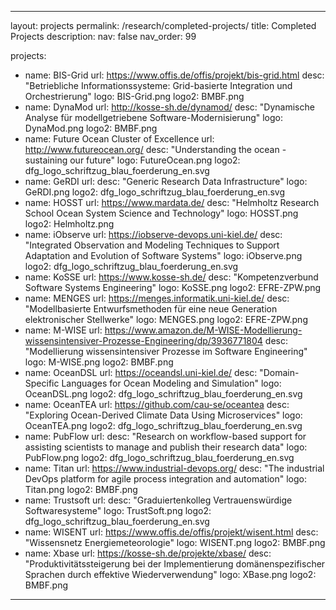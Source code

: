 ---
layout: projects
permalink: /research/completed-projects/
title: Completed Projects
description:
nav: false
nav_order: 99

projects:
  - name: BIS-Grid
    url: https://www.offis.de/offis/projekt/bis-grid.html
    desc: "Betriebliche Informationssysteme: Grid-basierte Integration und Orchestrierung"
    logo: BIS-Grid.png
    logo2: BMBF.png
  - name: DynaMod
    url: http://kosse-sh.de/dynamod/
    desc: "Dynamische Analyse für modellgetriebene Software-Modernisierung"
    logo: DynaMod.png
    logo2: BMBF.png
  - name: Future Ocean Cluster of Excellence
    url: http://www.futureocean.org/
    desc: "Understanding the ocean - sustaining our future"
    logo: FutureOcean.png
    logo2: dfg_logo_schriftzug_blau_foerderung_en.svg
  - name: GeRDI
    url: 
    desc: "Generic Research Data Infrastructure"
    logo: GeRDI.png
    logo2: dfg_logo_schriftzug_blau_foerderung_en.svg
  - name: HOSST
    url: https://www.mardata.de/
    desc: "Helmholtz Research School Ocean System Science and Technology"
    logo: HOSST.png
    logo2: Helmholtz.png
  - name: iObserve
    url: https://iobserve-devops.uni-kiel.de/
    desc: "Integrated Observation and Modeling Techniques to Support Adaptation and Evolution of Software Systems"
    logo: iObserve.png
    logo2: dfg_logo_schriftzug_blau_foerderung_en.svg
  - name: KoSSE
    url: https://www.kosse-sh.de/
    desc: "Kompetenzverbund Software Systems Engineering"
    logo: KoSSE.png
    logo2: EFRE-ZPW.png
  - name: MENGES
    url: https://menges.informatik.uni-kiel.de/
    desc: "Modellbasierte Entwurfsmethoden für eine neue Generation elektronischer Stellwerke"
    logo: MENGES.png
    logo2: EFRE-ZPW.png
  - name: M-WISE
    url: https://www.amazon.de/M-WISE-Modellierung-wissensintensiver-Prozesse-Engineering/dp/3936771804
    desc: "Modellierung wissensintensiver Prozesse im Software Engineering"
    logo: M-WISE.png
    logo2: BMBF.png
  - name: OceanDSL
    url: https://oceandsl.uni-kiel.de/
    desc: "Domain-Specific Languages for Ocean Modeling and Simulation"
    logo: OceanDSL.png
    logo2: dfg_logo_schriftzug_blau_foerderung_en.svg
  - name: OceanTEA
    url: https://github.com/cau-se/oceantea
    desc: "Exploring Ocean-Derived Climate Data Using Microservices"
    logo: OceanTEA.png
    logo2: dfg_logo_schriftzug_blau_foerderung_en.svg
  - name: PubFlow
    url: 
    desc: "Research on workflow-based support for assisting scientists to manage and publish their research data"
    logo: PubFlow.png
    logo2: dfg_logo_schriftzug_blau_foerderung_en.svg
  - name: Titan
    url: https://www.industrial-devops.org/
    desc: "The industrial DevOps platform for agile process integration and automation"
    logo: Titan.png
    logo2: BMBF.png
  - name: Trustsoft
    url: 
    desc: "Graduiertenkolleg Vertrauenswürdige Softwaresysteme"
    logo: TrustSoft.png
    logo2: dfg_logo_schriftzug_blau_foerderung_en.svg
  - name: WISENT
    url: https://www.offis.de/offis/projekt/wisent.html
    desc: "Wissensnetz Energiemeteorologie"
    logo: WISENT.png
    logo2: BMBF.png
  - name: Xbase
    url: https://kosse-sh.de/projekte/xbase/
    desc: "Produktivitätssteigerung bei der Implementierung domänenspezifischer Sprachen durch effektive Wiederverwendung"
    logo: XBase.png
    logo2: BMBF.png
 ---
